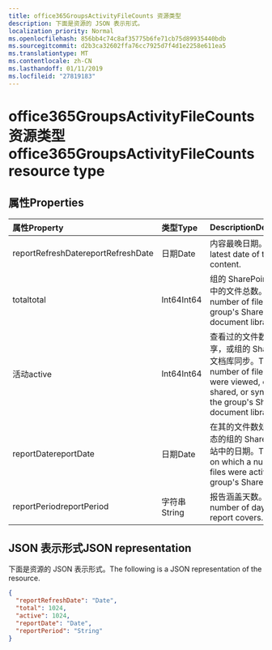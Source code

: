 ```yaml
---
title: office365GroupsActivityFileCounts 资源类型
description: 下面是资源的 JSON 表示形式。
localization_priority: Normal
ms.openlocfilehash: 856bb4c74c8af35775b6fe71cb75d89935440bdb
ms.sourcegitcommit: d2b3ca32602ffa76cc7925d7f4d1e2258e611ea5
ms.translationtype: MT
ms.contentlocale: zh-CN
ms.lasthandoff: 01/11/2019
ms.locfileid: "27819183"
---
```

# <a name="office365groupsactivityfilecounts-resource-type"></a><span data-ttu-id="df772-103">office365GroupsActivityFileCounts 资源类型</span><span class="sxs-lookup"><span data-stu-id="df772-103">office365GroupsActivityFileCounts resource type</span></span>

## <a name="properties"></a><span data-ttu-id="df772-104">属性</span><span class="sxs-lookup"><span data-stu-id="df772-104">Properties</span></span>

| <span data-ttu-id="df772-105">属性</span><span class="sxs-lookup"><span data-stu-id="df772-105">Property</span></span>          | <span data-ttu-id="df772-106">类型</span><span class="sxs-lookup"><span data-stu-id="df772-106">Type</span></span>   | <span data-ttu-id="df772-107">Description</span><span class="sxs-lookup"><span data-stu-id="df772-107">Description</span></span>                              |
| :---------------- | :----- | ---------------------------------------- |
| <span data-ttu-id="df772-108">reportRefreshDate</span><span class="sxs-lookup"><span data-stu-id="df772-108">reportRefreshDate</span></span> | <span data-ttu-id="df772-109">日期</span><span class="sxs-lookup"><span data-stu-id="df772-109">Date</span></span>   | <span data-ttu-id="df772-110">内容最晚日期。</span><span class="sxs-lookup"><span data-stu-id="df772-110">The latest date of the content.</span></span>          |
| <span data-ttu-id="df772-111">total</span><span class="sxs-lookup"><span data-stu-id="df772-111">total</span></span>             | <span data-ttu-id="df772-112">Int64</span><span class="sxs-lookup"><span data-stu-id="df772-112">Int64</span></span>  | <span data-ttu-id="df772-113">组的 SharePoint 文档库中的文件总数。</span><span class="sxs-lookup"><span data-stu-id="df772-113">The total number of files in the group's SharePoint document library.</span></span> |
| <span data-ttu-id="df772-114">活动</span><span class="sxs-lookup"><span data-stu-id="df772-114">active</span></span>            | <span data-ttu-id="df772-115">Int64</span><span class="sxs-lookup"><span data-stu-id="df772-115">Int64</span></span>  | <span data-ttu-id="df772-116">查看过的文件数编辑、 共享，或组的 SharePoint 文档库同步。</span><span class="sxs-lookup"><span data-stu-id="df772-116">The number of files that were viewed, edited, shared, or synced in the group's SharePoint document library.</span></span> |
| <span data-ttu-id="df772-117">reportDate</span><span class="sxs-lookup"><span data-stu-id="df772-117">reportDate</span></span>        | <span data-ttu-id="df772-118">日期</span><span class="sxs-lookup"><span data-stu-id="df772-118">Date</span></span>   | <span data-ttu-id="df772-119">在其的文件数处于活动状态的组的 SharePoint 网站中的日期。</span><span class="sxs-lookup"><span data-stu-id="df772-119">The date on which a number of files were active in the group's SharePoint site.</span></span> |
| <span data-ttu-id="df772-120">reportPeriod</span><span class="sxs-lookup"><span data-stu-id="df772-120">reportPeriod</span></span>      | <span data-ttu-id="df772-121">字符串</span><span class="sxs-lookup"><span data-stu-id="df772-121">String</span></span> | <span data-ttu-id="df772-122">报告涵盖天数。</span><span class="sxs-lookup"><span data-stu-id="df772-122">The number of days the report covers.</span></span>    |

## <a name="json-representation"></a><span data-ttu-id="df772-123">JSON 表示形式</span><span class="sxs-lookup"><span data-stu-id="df772-123">JSON representation</span></span>

<span data-ttu-id="df772-124">下面是资源的 JSON 表示形式。</span><span class="sxs-lookup"><span data-stu-id="df772-124">The following is a JSON representation of the resource.</span></span>

<!-- {

  "blockType": "resource",
  "@odata.type": "microsoft.graph.office365GroupsActivityFileCounts"
} -->

```json
{
  "reportRefreshDate": "Date", 
  "total": 1024, 
  "active": 1024, 
  "reportDate": "Date", 
  "reportPeriod": "String"
}
```
